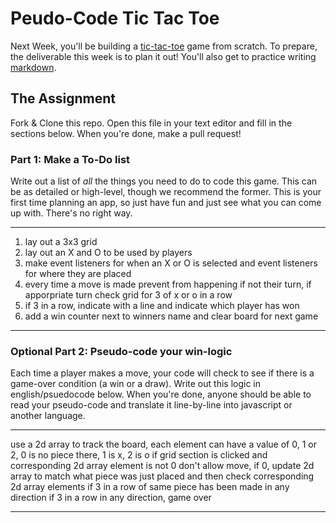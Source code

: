 # Peudo-Code Tic Tac Toe

Next Week, you'll be building a [tic-tac-toe](https://en.wikipedia.org/wiki/Tic-tac-toe) game from scratch. To prepare, the deliverable this week is to plan it out! You'll also get to practice writing [markdown](https://guides.github.com/features/mastering-markdown/).

## The Assignment

Fork & Clone this repo. Open this file in your text editor and fill in the sections below. When you're done, make a pull request!

### Part 1: Make a To-Do list

Write out a list of *all* the things you need to do to code this game. This can be as detailed or high-level, though we recommend the former. This is your first time planning an app, so just have fun and just see what you can come up with. There's no right way.

---

1. lay out a 3x3 grid
2. lay out an X and O to be used by players
3. make event listeners for when an X or O is selected and event listeners for where they are placed
4. every time a move is made prevent from happening if not their turn, if apporpriate turn check grid for 3 of x or o in a row
5. if 3 in a row, indicate with a line and indicate which player has won
6. add a win counter next to winners name and clear board for next game

---

### Optional Part 2: Pseudo-code your win-logic

Each time a player makes a move, your code will check to see if there is a game-over condition (a win or a draw). Write out this logic in english/psuedocode below. When you're done, anyone should be able to read your pseudo-code and translate it line-by-line into javascript or another language.

---

use a 2d array to track the board, each element can have a value of 0, 1 or 2, 0 is no piece there, 1 is x, 2 is o
if grid section is clicked and corresponding 2d array element is not 0 don't allow move, if 0, update 2d array to match what piece was just placed and then check corresponding 2d array elements if 3 in a row of same piece has been made in any direction
if 3 in a row in any direction, game over

---
